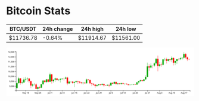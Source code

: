 # Bitcoin Stats

BTC/USDT|24h change|24h high|24h low|
|---|---|---|---|
|$11736.78|-0.64%|$11914.67|$11561.00|

<img src="./chart.svg">
